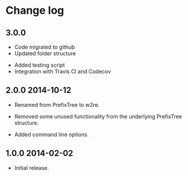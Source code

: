 # Change log

## 3.0.0

* Code migrated to github
* Updated folder structure
+ Added testing script
+ Integration with Travis CI and Codecov 

## 2.0.0 2014-10-12

* Renamed from PrefixTree to w2re.
- Removed some unused functionality from the underlying PrefixTree structure.
+ Added command line options.

## 1.0.0 2014-02-02

* Initial release.